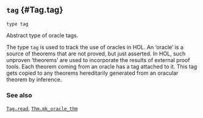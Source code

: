 ## `tag` {#Tag.tag}


```
type tag
```



Abstract type of oracle tags.


The type `tag` is used to track the use of oracles in HOL. An ‘oracle’
is a source of theorems that are not proved, but just asserted. In HOL,
such unproven ‘theorems’ are used to incorporate the results of
external proof tools. Each theorem coming from an oracle has a tag
attached to it. This tag gets copied to any theorems hereditarily
generated from an oracular theorem by inference.

### See also

[`Tag.read`](#Tag.read), [`Thm.mk_oracle_thm`](#Thm.mk_oracle_thm)

